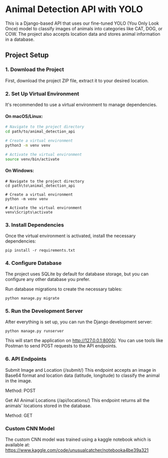 # Animal Detection API with YOLO

This is a Django-based API that uses our fine-tuned YOLO (You Only Look Once) model to classify images of animals into categories like CAT, DOG, or COW. The project also accepts location data and stores animal information in a database.

## Project Setup

### 1. Download the Project

First, download the project ZIP file, extract it to your desired location.

### 2. Set Up Virtual Environment

It's recommended to use a virtual environment to manage dependencies.

#### On macOS/Linux:
```bash
# Navigate to the project directory
cd path/to/animal_detection_api

# Create a virtual environment
python3 -m venv venv

# Activate the virtual environment
source venv/bin/activate
```
#### On Windows:
```
# Navigate to the project directory
cd path\to\animal_detection_api

# Create a virtual environment
python -m venv venv

# Activate the virtual environment
venv\Scripts\activate
```
### 3. Install Dependencies
Once the virtual environment is activated, install the necessary dependencies:
```
pip install -r requirements.txt
```
### 4. Configure Database
The project uses SQLite by default for database storage, but you can configure any other database you prefer.

Run database migrations to create the necessary tables:
```
python manage.py migrate
```
### 5. Run the Development Server
After everything is set up, you can run the Django development server:
```
python manage.py runserver
```
This will start the application on http://127.0.0.1:8000/. You can use tools like Postman to send POST requests to the API endpoints.

### 6. API Endpoints
Submit Image and Location (/submit/)
This endpoint accepts an image in Base64 format and location data (latitude, longitude) to classify the animal in the image.

Method: POST

Get All Animal Locations (/api/locations/)
This endpoint returns all the animals' locations stored in the database.

Method: GET

### Custom CNN Model
The custom CNN model was trained using a kaggle notebook which is available at: https://www.kaggle.com/code/unusualcatcher/notebooka4be39a321


